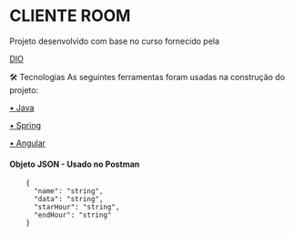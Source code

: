 # CLIENTE ROOM
Projeto desenvolvido com base no curso fornecido pela <a href="https://cli.angular.io/"  target="_blank"><p>DIO</p></a>

<div>🛠 Tecnologias As seguintes ferramentas foram usadas na construção do projeto:</div>

<a href="https://www.oracle.com/br/java/technologies/javase/javase-jdk8-downloads.html"  target="_blank"><p>• Java</p></a>
<a href="https://start.spring.io/" target="_blank"><p>• Spring</p></a>
<a href="https://cli.angular.io/"  target="_blank"><p>• Angular</p></a>

  <h4>Objeto JSON - Usado no Postman</h4>
  
````
	{
	  "name": "string",
	  "data": "string",
	  "starHour": "string",
	  "endHour": "string"
    }
````
